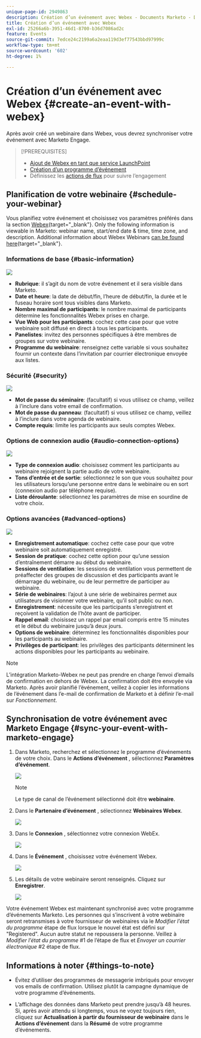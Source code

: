 ```yaml
---
unique-page-id: 2949863
description: Création d’un événement avec Webex - Documents Marketo - Documentation du produit
title: Création d’un événement avec Webex
exl-id: 25266a6b-3951-46d1-8700-b36d7086ad2c
feature: Events
source-git-commit: 7edce24c2199a6a2eaa119d3ef77543bbd97999c
workflow-type: tm+mt
source-wordcount: '602'
ht-degree: 1%

---
```


# Création d’un événement avec Webex {#create-an-event-with-webex}

Après avoir créé un webinaire dans Webex, vous devrez synchroniser votre événement avec Marketo Engage.

>[!PREREQUISITES]
>
>* [Ajout de Webex en tant que service LaunchPoint](/help/marketo/product-docs/administration/additional-integrations/add-webex-as-a-launchpoint-service.md)
>* [Création d’un programme d’événement](/help/marketo/product-docs/demand-generation/events/understanding-events/create-a-new-event-program.md)
>* Définissez les [actions de flux](/help/marketo/product-docs/core-marketo-concepts/smart-campaigns/flow-actions/add-a-flow-step-to-a-smart-campaign.md) pour suivre l’engagement

## Planification de votre webinaire {#schedule-your-webinar}

Vous planifiez votre événement et choisissez vos paramètres préférés dans la section [Webex](https://www.webex.com/){target="_blank"}. Only the following information is viewable in Marketo: webinar name, start/end date & time, time zone, and description. Additional information about Webex Webinars [can be found here](https://help.webex.com/en-us/landing/ld-7srxjs-WebexWebinars/Webex-Webinars){target="_blank"}.

### Informations de base {#basic-information}

![](assets/create-an-event-with-webex-1.png)

* **Rubrique**: il s’agit du nom de votre événement et il sera visible dans Marketo.
* **Date et heure**: la date de début/fin, l’heure de début/fin, la durée et le fuseau horaire sont tous visibles dans Marketo.
* **Nombre maximal de participants**: le nombre maximal de participants détermine les fonctionnalités Webex prises en charge.
* **Vue Web pour les participants**: cochez cette case pour que votre webinaire soit diffusé en direct à tous les participants.
* **Panelistes**: invitez des personnes spécifiques à être membres de groupes sur votre webinaire.
* **Programme du webinaire**: renseignez cette variable si vous souhaitez fournir un contexte dans l’invitation par courrier électronique envoyée aux listes.

### Sécurité {#security}

![](assets/create-an-event-with-webex-2.png)

* **Mot de passe du séminaire**: (facultatif) si vous utilisez ce champ, veillez à l’inclure dans votre email de confirmation.
* **Mot de passe du panneau**: (facultatif) si vous utilisez ce champ, veillez à l’inclure dans votre agenda de webinaire.
* **Compte requis**: limite les participants aux seuls comptes Webex.

### Options de connexion audio {#audio-connection-options}

![](assets/create-an-event-with-webex-3.png)

* **Type de connexion audio**: choisissez comment les participants au webinaire rejoignent la partie audio de votre webinaire.
* **Tons d’entrée et de sortie**: sélectionnez le son que vous souhaitez pour les utilisateurs lorsqu’une personne entre dans le webinaire ou en sort (connexion audio par téléphone requise).
* **Liste déroulante**: sélectionnez les paramètres de mise en sourdine de votre choix.

### Options avancées {#advanced-options}

![](assets/create-an-event-with-webex-4.png)

* **Enregistrement automatique**: cochez cette case pour que votre webinaire soit automatiquement enregistré.
* **Session de pratique**: cochez cette option pour qu’une session d’entraînement démarre au début du webinaire.
* **Sessions de ventilation**: les sessions de ventilation vous permettent de préaffecter des groupes de discussion et des participants avant le démarrage du webinaire, ou de leur permettre de participer au webinaire.
* **Série de webinaires**: l’ajout à une série de webinaires permet aux utilisateurs de visionner votre webinaire, qu’il soit public ou non.
* **Enregistrement**: nécessite que les participants s’enregistrent et reçoivent la validation de l’hôte avant de participer.
* **Rappel email**: choisissez un rappel par email compris entre 15 minutes et le début du webinaire jusqu’à deux jours.
* **Options de webinaire**: déterminez les fonctionnalités disponibles pour les participants au webinaire.
* **Privilèges de participant**: les privilèges des participants déterminent les actions disponibles pour les participants au webinaire.

>[!NOTE]
>
>L’intégration Marketo-Webex ne peut pas prendre en charge l’envoi d’emails de confirmation en dehors de Webex. La confirmation doit être envoyée via Marketo. Après avoir planifié l’événement, veillez à copier les informations de l’événement dans l’e-mail de confirmation de Marketo et à définir l’e-mail sur _Fonctionnement_.

## Synchronisation de votre événement avec Marketo Engage {#sync-your-event-with-marketo-engage}

1. Dans Marketo, recherchez et sélectionnez le programme d’événements de votre choix. Dans le **Actions d’événement** , sélectionnez **Paramètres d’événement**.

   ![](assets/create-an-event-with-webex-5.png)

   >[!NOTE]
   >
   >Le type de canal de l’événement sélectionné doit être **webinaire**.

1. Dans le **Partenaire d’événement** , sélectionnez **Webinaires Webex**.

   ![](assets/create-an-event-with-webex-6.png)

1. Dans le **Connexion** , sélectionnez votre connexion WebEx.

   ![](assets/create-an-event-with-webex-7.png)

1. Dans le **Événement** , choisissez votre événement Webex.

   ![](assets/create-an-event-with-webex-8.png)

1. Les détails de votre webinaire seront renseignés. Cliquez sur **Enregistrer**.

   ![](assets/create-an-event-with-webex-9.png)

Votre événement Webex est maintenant synchronisé avec votre programme d’événements Marketo. Les personnes qui s’inscrivent à votre webinaire seront retransmises à votre fournisseur de webinaires via le _Modifier l’état du programme_ étape de flux lorsque le nouvel état est défini sur &quot;Registered&quot;. Aucun autre statut ne repoussera la personne. Veillez à _Modifier l’état du programme_ #1 de l’étape de flux et _Envoyer un courrier électronique_ #2 étape de flux.

## Informations à noter {#things-to-note}

* Évitez d’utiliser des programmes de messagerie imbriqués pour envoyer vos emails de confirmation. Utilisez plutôt la campagne dynamique de votre programme d’événements.

* L’affichage des données dans Marketo peut prendre jusqu’à 48 heures. Si, après avoir attendu si longtemps, vous ne voyez toujours rien, cliquez sur **Actualisation à partir du fournisseur de webinaire** dans le **Actions d’événement** dans la **Résumé** de votre programme d’événements.
